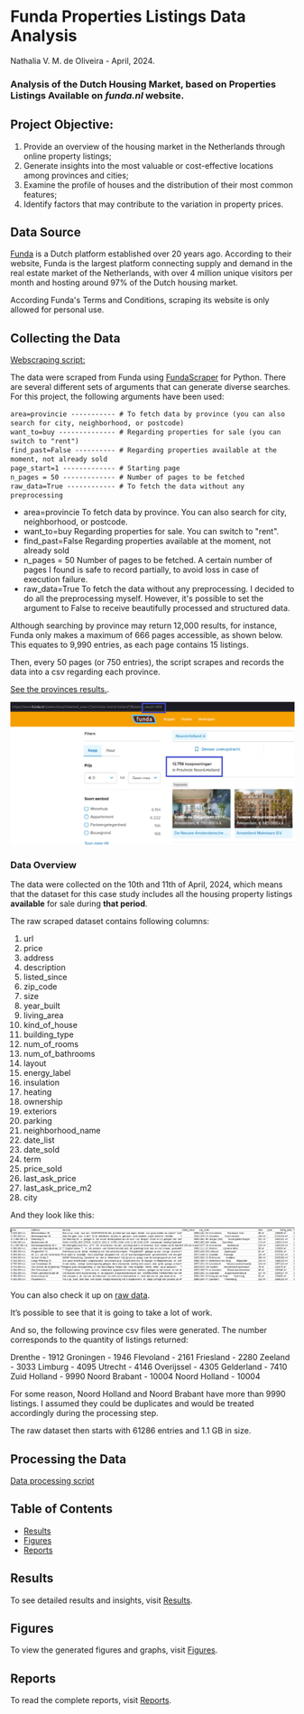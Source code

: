 
# Funda Properties Listings Data Analysis 

Nathalia V. M. de Oliveira - April, 2024.

### Analysis of the Dutch Housing Market, based on Properties Listings Available on *funda.nl* website.

## Project Objective:
1. Provide an overview of the housing market in the Netherlands through online property listings;
2. Generate insights into the most valuable or cost-effective locations among provinces and cities;
3. Examine the profile of houses and the distribution of their most common features;
4. Identify factors that may contribute to the variation in property prices.

## Data Source

[Funda](https://www.funda.nl/) is a Dutch platform established over 20 years ago. According to their website, Funda is the largest platform connecting supply and demand in the real estate market of the Netherlands, with over 4 million unique visitors per month and hosting around 97% of the Dutch housing market.

According Funda's Terms and Conditions, scraping its website is only allowed for personal use.


## Collecting the Data

[Webscraping script:](/src/webscraping_script.py)

The data were scraped from Funda using [FundaScraper](https://github.com/whchien/funda-scraper) for Python.
There are several different sets of arguments that can generate diverse searches. For this project, the following arguments have been used:
```
area=provincie ----------- # To fetch data by province (you can also search for city, neighborhood, or postcode)
want_to=buy -------------- # Regarding properties for sale (you can switch to "rent")
find_past=False ---------- # Regarding properties available at the moment, not already sold
page_start=1 ------------- # Starting page
n_pages = 50 ------------- # Number of pages to be fetched
raw_data=True ------------ # To fetch the data without any preprocessing
```

- area=provincie
To fetch data by province. You can also search for city, neighborhood, or postcode.
- want_to=buy
Regarding properties for sale. You can switch to "rent".
- find_past=False
Regarding properties available at the moment, not already sold
- n_pages = 50
Number of pages to be fetched. A certain number of pages I found is safe to record partially, to avoid loss in case of execution failure.
- raw_data=True
To fetch the data without any preprocessing. I decided to do all the preprocessing myself. However, it's possible to set the argument to False to receive beautifully processed and structured data.

Although searching by province may return 12,000 results, for instance, Funda only makes a maximum of 666 pages accessible, as shown below. This equates to 9,990 entries, as each page contains 15 listings.

Then, every 50 pages (or 750 entries), the script scrapes and records the data into a csv regarding each province.


[See the provinces results.](https://www.funda.nl/koop/bladeren/). 

![Search results](figures/fig1.png)



### Data Overview

The data were collected on the 10th and 11th of April, 2024, which means that the dataset for this case study includes all the housing property listings **available** for sale during **that period**.

The raw scraped dataset contains following columns:

1. url
2. price
3. address
4. description
5. listed_since
6. zip_code
7. size
8. year_built
9. living_area
10. kind_of_house
11. building_type
12. num_of_rooms
13. num_of_bathrooms
14. layout
15. energy_label
16. insulation
17. heating
18. ownership
19. exteriors
20. parking
21. neighborhood_name
22. date_list
23. date_sold
24. term
25. price_sold
26. last_ask_price
27. last_ask_price_m2
28. city

And they look like this:

![raw data](figures/raw1.png)

You can also check it up on [raw data](/data/raw/).

It’s possible to see that it is going to take a lot of work.

And so, the following province csv files were generated. The number corresponds to the quantity of listings returned:

Drenthe - 1912 
Groningen - 1946
Flevoland - 2161
Friesland - 2280
Zeeland - 3033
Limburg - 4095
Utrecht - 4146
Overijssel - 4305
Gelderland - 7410
Zuid Holland - 9990
Noord Brabant - 10004
Noord Holland - 10004


For some reason, Noord Holland and Noord Brabant have more than 9990 listings. I assumed they could be duplicates and would be treated accordingly during the processing step.

The raw dataset then starts with 61286 entries and 1.1 GB in size.



## Processing the Data

[Data processing script](/src/data_processing_script.py)

## Table of Contents

- [Results](results.md)
- [Figures](figures.md)
- [Reports](reports.md)

## Results

To see detailed results and insights, visit [Results](results.md).

## Figures

To view the generated figures and graphs, visit [Figures](figures.md).

## Reports

To read the complete reports, visit [Reports](reports.md).
